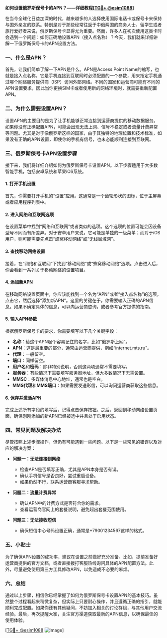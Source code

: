 **如何设置俄罗斯保号卡的APN？——详细教程[[TG💪+ @esim1088](https://t.me/s/esim1088)]**

在当今全球化日益加深的时代，越来越多的人选择使用国际电话卡或保号卡来保持与国外亲友的联系。特别是对于那些经常往返于中俄两国的商务人士、留学生或者旅行爱好者来说，俄罗斯保号卡显得尤为重要。然而，许多人在初次使用这类卡时会遇到一个问题：如何正确地设置APN（接入点名称）？今天，我们就来详细讲解一下俄罗斯保号卡的APN设置方法。

### 一、什么是APN？

首先，让我们简单了解一下APN是什么。APN是Access Point Name的缩写，也就是接入点名称。它是手机连接到互联网时必须配置的一个参数，用来指定手机通过哪个网络服务提供商（ISP）访问外部网络。不同的国家和运营商可能有不同的APN设置要求，因此当你更换SIM卡或者使用新的网络环境时，就需要重新配置APN。

### 二、为什么需要设置APN？

设置APN的主要目的是为了让手机能够正常连接到运营商提供的移动数据服务。如果你没有正确配置APN，可能会出现无法上网、信号不稳定或者流量计费异常等问题。尤其是对于像俄罗斯这样的国家，由于其独特的地理位置和技术标准，如果没有正确的APN设置，即使你的手机有信号，也未必能顺利连接到互联网。

### 三、俄罗斯保号卡APN设置步骤

接下来，我们将详细介绍如何为俄罗斯保号卡设置APN。以下步骤适用于大多数智能手机，包括安卓系统和苹果iOS系统。

#### 1. 打开手机设置

首先，你需要打开手机的“设置”应用。这通常是一个齿轮形状的图标，位于主屏幕或者应用程序列表中。

#### 2. 进入网络和互联网选项

在设置菜单中找到“网络和互联网”或者类似的选项。这个选项的位置可能会因设备型号不同而有所差异。对于安卓用户来说，它可能是单独的一级菜单；而对于iOS用户，则可能需要先点击“蜂窝移动网络”或“无线局域网”。

#### 3. 查找移动网络设置

接着，在“网络和互联网”下找到“移动网络”或“蜂窝移动网络”选项。点击进入后，你会看到一系列关于移动网络的设置项目。

#### 4. 添加新APN

在移动网络设置页面中，你应该能找到一个名为“APN”或者“接入点名称”的选项。点击它，然后选择“添加新APN”。这里的关键在于，你需要输入正确的APN信息。如果不确定具体的信息，可以向运营商咨询，或者参考官方提供的指南。

#### 5. 输入APN参数

根据俄罗斯保号卡的要求，你需要填写以下几个关键字段：

- **名称**：给这个APN起个容易记住的名字，比如“俄罗斯上网”。
- **APN**：这是最重要的部分，通常由运营商提供，例如“internet.mts.ru”。
- **代理**：一般留空。
- **端口**：同样留空。
- **用户名**和**密码**：除非特别说明，否则这两项通常不需要填写。
- **服务器**：有些情况下需要填写服务器地址，但大多数情况下无需设置。
- **MMSC**：多媒体消息中心地址，通常也是空白。
- **MMS代理**和**MMS端口**：如果需要发送彩信，可以询问运营商获取这些信息。

#### 6. 保存并激活APN

完成上述所有字段的填写后，记得点击保存按钮。之后，返回到移动网络设置页面，确保刚刚添加的新APN已经被选中并且处于启用状态。

### 四、常见问题及解决办法

尽管按照上述步骤操作，但仍有可能遇到一些问题。以下是一些常见的错误以及对应的解决方案：

- **问题一：无法连接到网络**
  - 检查APN是否填写正确，尤其是APN本身是否有误。
  - 确认手机信号是否良好，尝试重启设备。
  - 如果仍然不行，联系运营商客服寻求帮助。

- **问题二：流量计费异常**
  - 确认APN中的计费方式是否符合你的需求。
  - 查看运营商官网上的套餐说明，避免超出套餐范围使用。

- **问题三：无法接收短信**
  - 确保短信中心号码设置正确，通常是+79001234567这样的格式。

### 五、小贴士

为了确保APN设置的成功率，建议在设置之前做好充分准备。比如，提前准备好运营商提供的官方文档，或者直接拨打客服热线询问具体的APN配置方法。此外，尽量避免使用第三方工具修改APN，以免造成不必要的麻烦。

### 六、总结

通过以上步骤，相信你已经掌握了如何为俄罗斯保号卡设置APN的基本技巧。虽然整个过程看起来稍微复杂，但实际上只要耐心操作，并且遵循正确的指引，就能顺利完成配置。如果你还有其他疑问，不妨加入相关的讨论群组，与其他用户交流经验。最后，再次提醒大家，关注官方渠道获取最新的APN信息，以确保最佳的使用体验。

[[TG💪+ @esim1088](https://t.me/s/esim1088) ![Image](https://i.postimg.cc/4NQfJmqS/Snipaste-2025-05-13-00-14-12.png)]